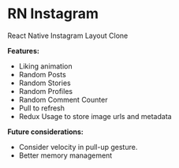 # RN Instagram
React Native Instagram Layout Clone

**Features:** 
* Liking animation
* Random Posts
* Random Stories
* Random Profiles
* Random Comment Counter
* Pull to refresh
* Redux Usage to store image urls and metadata

**Future considerations:**
* Consider velocity in pull-up gesture.
* Better memory management
